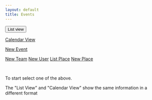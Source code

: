 ```yaml
---
layout: default
title: Events
---
```

<div>
     <button class="btn btn-primary" type="button" id="btn1" onclick='getEventsAll()'>List view</button>

  <a href="{% link _docs/services/team-new.md %}" role="button" class="btn btn-primary btn-large">Calendar View</a>

  <a href="{% link _docs/services/event-new.md %}" role="button" class="btn btn-primary btn-large">New Event</a>
   
   <a href="{% link _docs/services/team-new.md %}" role="button" class="btn btn-secondary btn-large">New Team</a>
     <a href="{% link _docs/services/member-new.md %}" role="button" class="btn btn-secondary btn-large">New User</a>
       <a href="{% link _docs/services/places.md %}" role="button" class="btn btn-success btn-large">List Place</a>
      <a href="{% link _docs/services/place-new.md %}" role="button" class="btn btn-success btn-large">New Place</a>
</div>


<div class="container">
    <div id="results"><div>
    <!-- <h1> NEW LIST</h1>-->
    <!-- {% for event in message %}
        {{ event }}
    {% endfor %} -->
</div>
<br>
<p>To start select one of the above.<p>
<p>The "List View" and "Calendar View" show the same information in a different format</p>
<!-- 
<div>
    <button onclick='updateEvents()' id="btn3">Update Events on GitHub</button>
</div> -->

<!-- <div>
    <a href="https://airtable.com/shrEHeEsIbilPyjwI">Click to confirm your attendence.</a>
</div> -->

<!-- <section id="control-center">
    <button id="get-btn">GET Data</button>
    <button id="post-btn">POST Data</button>
</section> -->


<script>
    //Main decision hub sync / await in order.
    async function eventsMain(){
       const getEvents = await eventsList(); //From axios.js. Will return "resoved" section of Promise.
       console.log("Promise has finished eventsListAll", getEvents);
       const getAliass = await getAliasList(); //Above
       console.log("Promise has finished aliasListAll")
    }


    // function goToEdit(event){
    //     // $('form').on('submit', function (event) {
    //     console.log("IEDDDDD: ", event);
    //     // event.preventDefault();    
    // } 

    // events.forEach(event => {
    //     //         if(event.fields.Confirmed_Text_LU == undefined){
    //     //             event.fields.Confirmed_Text_LU = "";
    //     //             console.log("CONFIRMED: ", event.fields.Confirmed_Text_LU);
    //     //         }
    //     html +=
    //     `<br>
    //     <div class="card shadow mb-4">
    //         <div class="card-header py-3">
    //             <h6 class="m-0 font-weight-bold text-primary">${event.fields.Title}</h6>
    //         </div>
    //         <div class="card-body">
    //             <div class="table-responsive">
    //                 <table class="table table-bordered" id="22" width="100%" cellspacing="0">
    //                 <thead><th>Title</th><th>Details</th></thead>
    //                 <tbody>
    //                     <tr><td>Status<td>${event.fields.Status}</td></tr>
    //                     <tr><td>Date / Time<td>${event.fields.Date_Start}</td></tr>
    //                     <tr><td>Place</td><td>${event.fields.Title_From_Places_LU}</td></tr>
    //                     <tr><td>Meet At</td><td>${event.fields.Meeting_From_Places_LU}</td></tr>
    //                     <tr><td>Place (Info)</td><td>${event.fields.Notes_From_Places_LU}</td></tr>
    //                     <tr><td>Team Invited</td><td>${event.fields.Team_Invited_Text_LU}</td></tr>
    //                     <tr><td>Team members Invited</td><td>${event.fields.Team_Members_Invited_Text_FO}</td></tr>
    //                     <tr><td>Confrimed Attending</td><td>${event.fields.Author_Text_LU}</td></tr>
    //                 </tbody>
    //                 </table>
    //             </div>
    //         </div>
    //     </div>
    //     ` 
    // }

    $('form').on('submit', function (event) {
         console.log("IEDDDDD: ");
         event.preventDefault();
       
    });

    function getAliasList(){
        const restHeader = {
            'Authorization':'Bearer keysXtWsXZz4g68dA',
            'Content-Type':'application/json'
        }
        $.ajax({
            url: 'https://api.airtable.com/v0/appNBMp3C4tRCcJFy/Who',
            headers: restHeader
            })
            .then(function(fromAPI){ 
                let data = fromAPI.records;
                console.log("Confirm Alias List: ", data);
                data.map(function(data2){
                    let id = data2.id;
                    let title = data2.fields.Alias;
                    ddConfirm.append($('<option></option>').attr('value', id).text(title));
                
                })
        });
    }
    
    $(document).ready(function() {
        //  const restHeader = {
        //     'Authorization':'Bearer keysXtWsXZz4g68dA',
        //     'Content-Type':'application/json'
        // }

      
        //For Place drop down / select.
        let ddConfirm = $('#confirm');
        ddConfirm.empty();
        ddConfirm.append('<option selected="true" disabled>Select your alias to confirm..</option>');
        ddConfirm.prop('selectedIndex', 0);
      
        //let $message = [];
        // let results = getEventsAll();
        let html = '';

        eventsMain();        
        
        // p.then((events) => {
        //     console.log("FROM PROMISE: ", events);
        //     events.forEach(event => {
        //         if(event.fields.Confirmed_Text_LU == undefined){
        //             event.fields.Confirmed_Text_LU = "";
        //             console.log("CONFIRMED: ", event.fields.Confirmed_Text_LU);
        //         }

               
    
        //         html +=
        //         `<br>
        //         <div class="card shadow mb-4">
        //             <div class="card-header py-3">
        //                 <h6 class="m-0 font-weight-bold text-primary">${event.fields.Title}</h6>
        //             </div>
        //             <div class="card-body">
        //                 <div class="table-responsive">
        //                     <table class="table table-bordered" id="22" width="100%" cellspacing="0">
        //                     <thead><th>Title</th><th>Details</th></thead>
        //                     <tbody>
        //                         <tr><td>Status<td>${event.fields.Status}</td></tr>
        //                         <tr><td>Date / Time<td>${event.fields.Date_Start}</td></tr>
        //                         <tr><td>Place</td><td>${event.fields.Title_From_Places_LU}</td></tr>
        //                         <tr><td>Meet At</td><td>${event.fields.Meeting_From_Places_LU}</td></tr>
        //                         <tr><td>Place (Info)</td><td>${event.fields.Notes_From_Places_LU}</td></tr>
        //                         <tr><td>Team Invited</td><td>${event.fields.Team_Invited_Text_LU}</td></tr>
        //                         <tr><td>Team members Invited</td><td>${event.fields.Team_Members_Invited_Text_FO}</td></tr>
        //                         <tr><td>Confrimed Attending</td><td>${event.fields.Author_Text_LU}</td></tr>
        //                     </tbody>
        //                     </table>
        //         ` 

        //         // html +=
        //         //  `<button class="btn btn-primary btn-block btn-large" onclick="goToEdit(${event.id})">Edit</button></div></div></div>`

        //         html += 
        //         `<form><input type="hidden" id="eventId" name="eventId" value="${event.id}">
        //                  <button class="btn btn-primary btn-block" type="submit" id="form1">Confirm / Edit / Delete</button></form></div></div></div>`


        //     }); //End of forEach;

        //     document.getElementById('results').innerHTML = html; 
        //     //getAliasList();
        // })
        // .catch((message) => {
        //     console.log("FROM PROMISE: ", message);
        // });
        // // console.log("RESULTSS: ", results);

        //------------------------

        //  <input type="hidden" id="eventId" name="eventId" value="${event.id}">
        //                         <button class="btn btn-primary btn-block" type="submit" id="submitForm">Confirm / Edit / //Delete</button>

        
        
        // function getAliasList(){
        //     $.ajax({
        //         url: 'https://api.airtable.com/v0/appNBMp3C4tRCcJFy/Who',
        //         headers: restHeader
        //         })
        //         .then(function(fromAPI){ 
        //             let data = fromAPI.records;
        //             console.log("Confirm Alias List: ", data);
        //             data.map(function(data2){
        //                 let id = data2.id;
        //                 let title = data2.fields.Alias;
        //                 ddConfirm.append($('<option></option>').attr('value', id).text(title));
                    
        //          })
        //     });
        // }

    });
</script>
